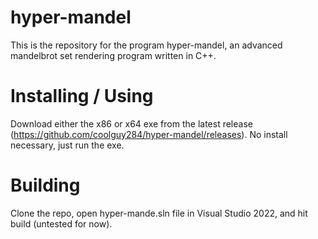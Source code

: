 # hyper-mandel

This is the repository for the program hyper-mandel, an advanced mandelbrot set rendering program written in C++.

# Installing / Using

Download either the x86 or x64 exe from the latest release (https://github.com/coolguy284/hyper-mandel/releases). No install necessary, just run the exe.

# Building

Clone the repo, open hyper-mande.sln file in Visual Studio 2022, and hit build (untested for now).
